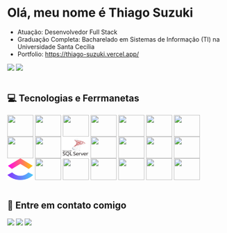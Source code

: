 # Olá, meu nome é Thiago Suzuki
   - Atuação: Desenvolvedor Full Stack
   - Graduação Completa: Bacharelado em Sistemas de Informação (TI) na Universidade Santa Cecília
   - Portfolio: https://thiago-suzuki.vercel.app/ 
  
<div>
   <img height="180em" src="https://github-readme-stats.vercel.app/api?username=thiago-suzuki&show_icons=true&theme=tokyonight&include_all_commits=true&count_private=true">
  <img height="180em" src="https://github-readme-stats.vercel.app/api/top-langs/?username=thiago-suzuki&layout=compact&langs_count=7&theme=tokyonight">
</div>

<br>

## 💻 Tecnologias e Ferrmanetas
<div style="display: inline_block">
  <img align="center" height="50" width="60" src="https://cdn.jsdelivr.net/gh/devicons/devicon/icons/git/git-original.svg" />
  <img align="center" height="50" width="60" src="https://cdn.jsdelivr.net/gh/devicons/devicon/icons/nodejs/nodejs-original.svg" />
  <img align="center" height="50" width="60" src="https://cdn.jsdelivr.net/gh/devicons/devicon@latest/icons/nestjs/nestjs-original.svg" />
  <img align="center" height="50" width="60" src="https://cdn.jsdelivr.net/gh/devicons/devicon/icons/express/express-original.svg" />
  <img align="center" height="50" width="60" src="https://cdn.jsdelivr.net/gh/devicons/devicon/icons/angularjs/angularjs-plain.svg" />
  <img align="center" height="50" width="60" src="https://cdn.jsdelivr.net/gh/devicons/devicon/icons/ionic/ionic-original.svg" />
  <img align="center" height="50" width="60" src="https://cdn.jsdelivr.net/gh/devicons/devicon/icons/react/react-original.svg" />
  <img align="center" height="50" width="60" src="https://cdn.jsdelivr.net/gh/devicons/devicon@latest/icons/nextjs/nextjs-original.svg" />
  <img align="center" height="50" width="60" src="https://cdn.jsdelivr.net/gh/devicons/devicon@latest/icons/tailwindcss/tailwindcss-original-wordmark.svg" />
  <img align="center" height="50" width="60" src="microsoft-sql-server-logo-svgrepo-com.svg" />
  <img align="center" height="50" width="60" src="https://cdn.jsdelivr.net/gh/devicons/devicon/icons/postgresql/postgresql-original-wordmark.svg" />
  <img align="center" height="50" width="60" src="https://cdn.jsdelivr.net/gh/devicons/devicon/icons/github/github-original.svg" />
  <img align="center" height="50" width="60" src="https://cdn.jsdelivr.net/gh/devicons/devicon/icons/bitbucket/bitbucket-original.svg" />
  <img align="center" height="50" width="60" src="https://cdn.jsdelivr.net/gh/devicons/devicon/icons/jira/jira-original.svg" />
  <img align="center" height="50" width="60" src="clickup-symbol-seeklogo.com.svg" />
  <img align="center" height="50" width="60" src="https://devicons.railway.app/i/postman.svg" />
  <img align="center" height="50" width="60" src="https://cdn.jsdelivr.net/gh/devicons/devicon/icons/vscode/vscode-original.svg" />
  <img align="center" height="50" width="60" src="https://cdn.jsdelivr.net/gh/devicons/devicon/icons/androidstudio/androidstudio-original.svg" />
   <img align="center" height="50" width="60" src="https://cdn.jsdelivr.net/gh/devicons/devicon@latest/icons/gradle/gradle-original-wordmark.svg" />
   <img align="center" height="50" width="60" src="https://cdn.jsdelivr.net/gh/devicons/devicon@latest/icons/csharp/csharp-original.svg"  />
   <img align="center" height="50" width="60" src="https://cdn.jsdelivr.net/gh/devicons/devicon/icons/amazonwebservices/amazonwebservices-original-wordmark.svg" />
</div>

<br>

## 👤 Entre em contato comigo
<div>
  <a href="https://www.instagram.com/thiago__suzuki013/" target="_blank"><img src="https://img.shields.io/badge/-Instagram-%23E4405F?style=for-the-badge&logo=instagram&logoColor=white" target="_blank"></a>
  <a href = "mailto:thiagoikenaga@gmail.com"><img src="https://img.shields.io/badge/-Gmail-%23333?style=for-the-badge&logo=gmail&logoColor=white" target="_blank"></a>
  <a href="https://www.linkedin.com/in/thiago-suzuki-8a890121a/" target="_blank"><img src="https://img.shields.io/badge/-LinkedIn-%230077B5?style=for-the-badge&logo=linkedin&logoColor=white" target="_blank"></a>
</div>


